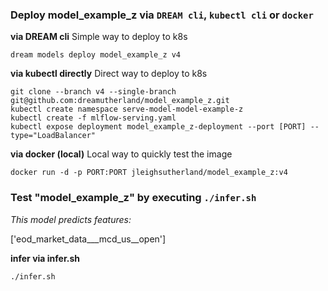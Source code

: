 ### Deploy model_example_z via `DREAM cli`, `kubectl cli` or `docker` 

__via DREAM cli__ 
Simple way to deploy to k8s


```
dream models deploy model_example_z v4
```


__via kubectl directly__
Direct way to deploy to k8s


```
git clone --branch v4 --single-branch git@github.com:dreamutherland/model_example_z.git
kubectl create namespace serve-model-model-example-z
kubectl create -f mlflow-serving.yaml
kubectl expose deployment model_example_z-deployment --port [PORT] --type="LoadBalancer"
```


__via docker (local)__
Local way to quickly test the image


```
docker run -d -p PORT:PORT jleighsutherland/model_example_z:v4
```


### Test "model_example_z" by executing `./infer.sh` 

_This model predicts features:_

['eod_market_data___mcd_us__open']

__infer via infer.sh__ 


```
./infer.sh
```

